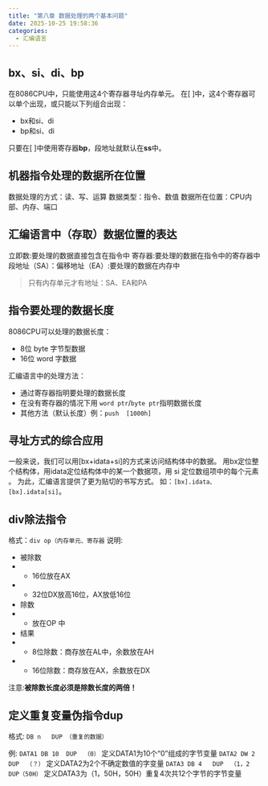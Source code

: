 ```yaml
---
title: "第八章 数据处理的两个基本问题"  
date: 2025-10-25 19:58:36
categories: 
  - 汇编语言
---
```


## bx、si、di、bp

在8086CPU中，只能使用这4个寄存器寻址内存单元。
在[     ]中，这4个寄存器可以单个出现，或只能以下列组合出现：

* bx和si、di
* bp和si、di

只要在[   ]中使用寄存器**bp**，段地址就默认在**ss**中。

## 机器指令处理的数据所在位置

数据处理的方式：读、写、运算
数据类型：指令、数值
数据所在位置：CPU内部、内存、端口

## 汇编语言中（存取）数据位置的表达

立即数:要处理的数据直接包含在指令中
寄存器:要处理的数据在指令中的寄存器中
段地址（SA）：偏移地址（EA）:要处理的数据在内存中

>只有内存单元才有地址：SA、EA和PA

## 指令要处理的数据长度

8086CPU可以处理的数据长度：

* 8位 byte 字节型数据
* 16位 word 字数据

汇编语言中的处理方法：

* 通过寄存器指明要处理的数据长度
* 在没有寄存器的情况下用 `word ptr`/`byte ptr`指明数据长度
* 其他方法（默认长度）例：`push  [1000h]`

## 寻址方式的综合应用

一般来说，我们可以用[bx+idata+si]的方式来访问结构体中的数据。
用bx定位整个结构体，用idata定位结构体中的某一个数据项，用 si 定位数组项中的每个元素 。
为此，汇编语言提供了更为贴切的书写方式。
如：`[bx].idata、[bx].idata[si]`。

## div除法指令

格式：`div op（内存单元、寄存器`
说明:

* 被除数
* * 16位放在AX
* * 32位DX放高16位，AX放低16位
* 除数
* * 放在OP 中
* 结果
* * 8位除数：商存放在AL中，余数放在AH
* * 16位除数：商存放在AX，余数放在DX

注意:**被除数长度必须是除数长度的两倍！**

## 定义重复变量伪指令dup

格式:
`DB n   DUP （重复的数据）`

例:
`DATA1 DB 10  DUP  （0）`
定义DATA1为10个“0”组成的字节变量
`DATA2 DW 2   DUP  （？）`
定义DATA2为2个不确定数值的字变量
`DATA3 DB 4   DUP  （1，2 DUP（50H）`
定义DATA3为（1，50H，50H）重复4次共12个字节的字节变量
